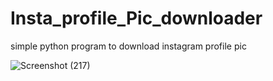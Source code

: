# Insta_profile_Pic_downloader
simple python program to download instagram profile pic

![Screenshot (217)](https://user-images.githubusercontent.com/53457351/91526757-fd3c4700-e921-11ea-9020-126ed7e6072b.png)
